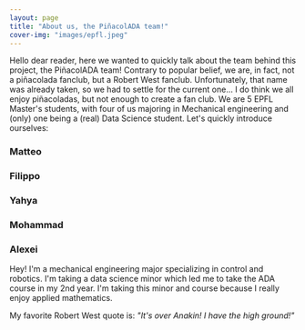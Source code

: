 ```yaml
---
layout: page
title: "About us, the PiñacolADA team!"
cover-img: "images/epfl.jpeg"
---
```


Hello dear reader, here we wanted to quickly talk about the team behind this project, the PiñacolADA team! 
Contrary to popular belief, we are, in fact, not a piñacolada fanclub, but a Robert West fanclub. Unfortunately, that name was already taken, so we had to settle for the current one... I do think we all enjoy piñacoladas, but not enough to create a fan club.
We are 5 EPFL Master's students, with four of us majoring in Mechanical engineering and (only) one being a (real) Data Science student. Let's quickly introduce ourselves:

### Matteo

### Filippo

### Yahya

### Mohammad


### Alexei

Hey! I'm a mechanical engineering major specializing in control and robotics. I'm taking a data science minor which led me to take the ADA course in my 2nd year. I'm taking this minor and course because I really enjoy applied mathematics. 

My favorite Robert West quote is: *"It's over Anakin! I have the high ground!"*
